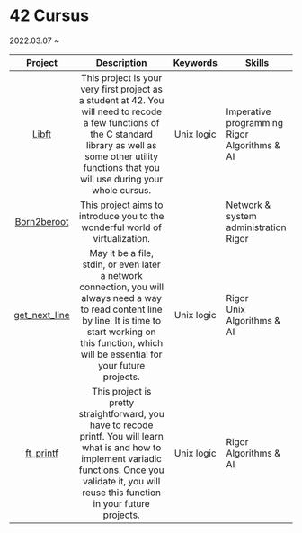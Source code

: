 # 42 Cursus

2022.03.07 ~

|                                Project                                |                                                                                                      Description                                                                                                      |  Keywords  | Skills                                               |
| :-------------------------------------------------------------------: | :-------------------------------------------------------------------------------------------------------------------------------------------------------------------------------------------------------------------: | :--------: | ---------------------------------------------------- |
|     [Libft](https://cdn.intra.42.fr/pdf/pdf/35902/en.subject.pdf)     |   This project is your very first project as a student at 42. You will need to recode a few functions of the C standard library as well as some other utility functions that you will use during your whole cursus.   | Unix logic | Imperative programming<br/>Rigor<br/>Algorithms & AI |
|  [Born2beroot](https://cdn.intra.42.fr/pdf/pdf/49383/en.subject.pdf)  |                                                                     This project aims to introduce you to the wonderful world of virtualization.                                                                      |            | Network & system administration<br/>Rigor            |
| [get_next_line](https://cdn.intra.42.fr/pdf/pdf/49374/en.subject.pdf) | May it be a file, stdin, or even later a network connection, you will always need a way to read content line by line. It is time to start working on this function, which will be essential for your future projects. | Unix logic | Rigor<br/>Unix<br/>Algorithms & AI                   |
|   [ft_printf](https://cdn.intra.42.fr/pdf/pdf/59216/en.subject.pdf)   |    This project is pretty straightforward, you have to recode printf. You will learn what is and how to implement variadic functions. Once you validate it, you will reuse this function in your future projects.     | Unix logic | Rigor<br/>Algorithms & AI                            |

